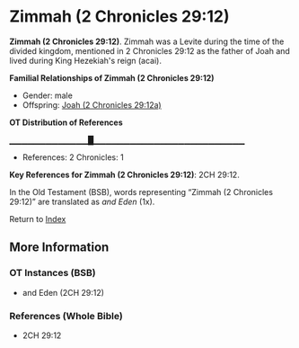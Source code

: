 # Zimmah (2 Chronicles 29:12)
**Zimmah (2 Chronicles 29:12)**. 
Zimmah was a Levite during the time of the divided kingdom, mentioned in 2 Chronicles 29:12 as the father of Joah and lived during King Hezekiah's reign (acai). 




**Familial Relationships of Zimmah (2 Chronicles 29:12)**


* Gender: male
* Offspring: [Joah (2 Chronicles 29:12a)](Joah.5.md)


**OT Distribution of References**

▁▁▁▁▁▁▁▁▁▁▁▁▁█▁▁▁▁▁▁▁▁▁▁▁▁▁▁▁▁▁▁▁▁▁▁▁▁▁
* References: 2 Chronicles: 1



**Key References for Zimmah (2 Chronicles 29:12)**: 
2CH 29:12. 


In the Old Testament (BSB), words representing “Zimmah (2 Chronicles 29:12)” are translated as 
*and Eden* (1x). 




Return to [Index](00-Index.md)

## More Information

### OT Instances (BSB)

* and Eden (2CH 29:12)



### References (Whole Bible)

* 2CH 29:12



